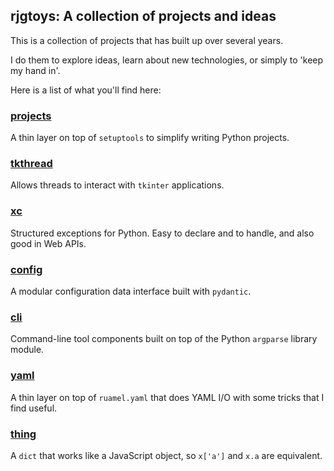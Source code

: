 ## rjgtoys: A collection of projects and ideas

This is a collection of projects that has built up over several years.

I do them to explore ideas, learn about new technologies, or simply to
'keep my hand in'.

Here is a list of what you'll find here:

### [projects](../../../rjgtoys-projects)

A thin layer on top of `setuptools` to simplify writing Python projects.


### [tkthread](../../../rjgtoys-tkthread)

Allows threads to interact with `tkinter` applications.

### [xc](../../../rjgtoys-xc)

Structured exceptions for Python.  Easy to declare and to handle, and also good in Web APIs.

### [config](../../../rjgtoys-config)

A modular configuration data interface built with `pydantic`.

### [cli](../../../rjgtoys-cli)

Command-line tool components built on top of the Python `argparse` library module.

### [yaml](../../../rjgtoys-yaml)

A thin layer on top of `ruamel.yaml` that does YAML I/O with some tricks
that I find useful.

### [thing](../../../rjgtoys-thing)

A `dict` that works like a JavaScript object, so `x['a']` and `x.a` are equivalent.

